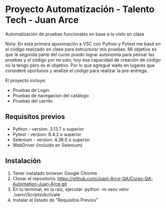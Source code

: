 # Proyecto Automatización - Talento Tech - Juan Arce

Automatización de pruebas funcionales en base a lo visto en clase 

Nota: En esta primera apoximación a VSC con Python y Pytest me basé en el código realizado en clase para estructurar mis pruebas.                                        Mi objetivo es que la segunda parte del curso puedo lograr autonomía para pensar las pruebas y el código por mí solo; hoy esa capacidad de creación de código no la tengo pero es el objetivo. Por lo que agregué waits en lugares que consideré oportunos y analizé el código para realizar la pre-entrega.

El proyecto incluye: 
- Pruebas de Login 
- Pruebas de navegacion del catálogo
- Pruebas del carrito 

## Requisitos previos 
- Python - version: 3.13.7 o superior
- Pytest - version: 8.4.2 o superior
- Selenium - version: 4.36.0 o superior
- WebDriver (incluído en Selenium)

## Instalación

1. Tener instalado browser Google Chrome 
2. Clonar el repositorio: 
    https://github.com/Juani-Arce-QA/Curso-QA-Automation-Juan-Arce.git
3. En tu terminal, en la raíz, ejecutar:
    python -m venv venv
    .\venv\Scripts\Activate
4. Instalar el listado de "Requisitos Previos"

 